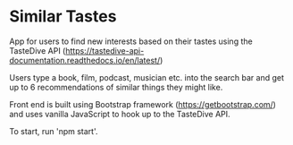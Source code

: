 # Similar Tastes

App for users to find new interests based on their tastes using the TasteDive API (https://tastedive-api-documentation.readthedocs.io/en/latest/)

Users type a book, film, podcast, musician etc. into the search bar and get up to 6 recommendations of similar things they might like.

Front end is built using Bootstrap framework (https://getbootstrap.com/) and uses vanilla JavaScript to hook up to the TasteDive API.

To start, run 'npm start'.